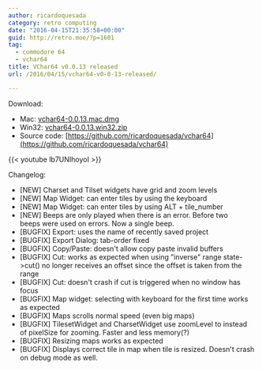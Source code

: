 ```yaml
---
author: ricardoquesada
category: retro computing
date: "2016-04-15T21:35:58+00:00"
guid: http://retro.moe/?p=1601
tag:
  - commodore 64
  - vchar64
title: VChar64 v0.0.13 released
url: /2016/04/15/vchar64-v0-0-13-released/

---
```

Download:

- Mac: [vchar64-0.0.13.mac.dmg](https://github.com/ricardoquesada/vchar64/releases/download/0.0.13/vchar64-0.0.13.mac.dmg)
- Win32: [vchar64-0.0.13.win32.zip](https://github.com/ricardoquesada/vchar64/releases/download/0.0.13/vchar64-0.0.13.win32.zip)
- Source code: [https://github.com/ricardoquesada/vchar64](https://github.com/ricardoquesada/vchar64)

{{< youtube lb7UNIhoyoI >}}

Changelog:

- \[NEW\] Charset and Tilset widgets have grid and zoom levels
- \[NEW\] Map Widget: can enter tiles by using the keyboard
- \[NEW\] Map Widget: can enter tiles by using ALT + tile\_number
- \[NEW\] Beeps are only played when there is an error. Before two beeps were used on errors. Now a single beep.
- \[BUGFIX\] Export: uses the name of recently saved project
- \[BUGFIX\] Export Dialog: tab-order fixed
- \[BUGFIX\] Copy/Paste: doesn't allow copy paste invalid buffers
- \[BUGFIX\] Cut: works as expected when using "inverse" range state->cut() no longer receives an offset since the offset is taken from the range
- \[BUGFIX\] Cut: doesn't crash if cut is triggered when no window has focus
- \[BUGFIX\] Map widget: selecting with keyboard for the first time works as expected
- \[BUGFIX\] Maps scrolls normal speed (even big maps)
- \[BUGFIX\] TilesetWidget and CharsetWidget use zoomLevel to instead of pixelSize for zooming. Faster and less memory(?)
- \[BUGFIX\] Resizing maps works as expected
- \[BUGFIX\] Displays correct tile in map when tile is resized. Doesn't crash on debug mode as well.
